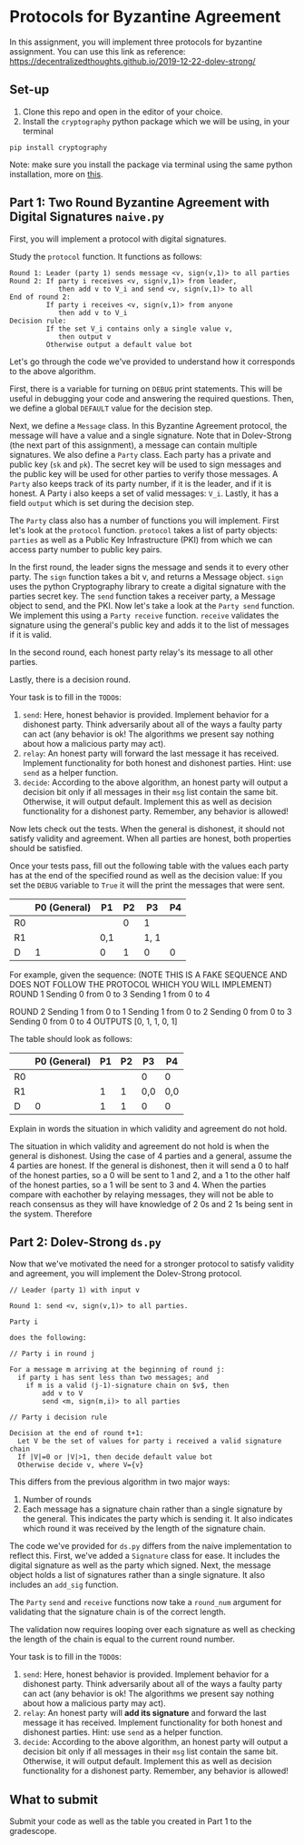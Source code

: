 # Protocols for Byzantine Agreement

In this assignment, you will implement three protocols for byzantine assignment. 
You can use this link as reference: https://decentralizedthoughts.github.io/2019-12-22-dolev-strong/

## Set-up

1. Clone this repo and open in the editor of your choice.
2. Install the `cryptography` python package which we will be using, in your terminal

```
pip install cryptography
```

Note: make sure you install the package via terminal using the same python installation, more on [this](https://edstem.org/us/courses/35448/discussion/2440264). 
## Part 1: Two Round Byzantine Agreement with Digital Signatures `naive.py`

First, you will implement a protocol with digital signatures. 

Study the `protocol` function. It functions as follows:

```
Round 1: Leader (party 1) sends message <v, sign(v,1)> to all parties
Round 2: If party i receives <v, sign(v,1)> from leader,
            then add v to V_i and send <v, sign(v,1)> to all
End of round 2: 
         If party i receives <v, sign(v,1)> from anyone
            then add v to V_i
Decision rule:
         If the set V_i contains only a single value v,
            then output v
         Otherwise output a default value bot
```


Let's go through the code we've provided to understand how it corresponds to the above algorithm.

First, there is a variable for turning on `DEBUG` print statements. This will be useful in debugging your code and answering the required questions.
Then, we define a global `DEFAULT` value for the decision step.

Next, we define a `Message` class. In this Byzantine Agreement protocol, the message will have a value and a single signature. Note that in Dolev-Strong (the next part of this assignment), a message can contain multiple signatures.
We also define a `Party` class. Each party has a private and public key (`sk` and `pk`). The secret key will be used to sign messages and the public key will be used for other parties to verify those messages.
A `Party` also keeps track of its party number, if it is the leader, and if it is honest. A Party i also keeps a set of valid messages: `V_i`. 
Lastly, it has a field `output` which is set during the decision step. 


The `Party` class also has a number of functions you will implement. First let's look at the `protocol` function.
`protocol` takes a list of party objects: `parties` as well as a Public Key Infrastructure (PKI) from which we can access party number to public key pairs.

In the first round, the leader signs the message and sends it to every other party.
The `sign` function takes a bit v, and returns a Message object. `sign` uses the python Cryptography library to create a digital signature with the parties secret key.
The `send` function takes a receiver party, a Message object to send, and the PKI. 
Now let's take a look at the `Party send` function.  We implement this using a `Party receive` function.
`receive` validates the signature using the general's public key and adds it to the list of messages if it is valid.

In the second round, each honest party relay's its message to all other parties.

Lastly, there is a decision round. 


Your task is to fill in the `TODO`s:
1. `send`: Here, honest behavior is provided. Implement behavior for a dishonest party. Think adversarily about all of the ways a faulty party can act (any behavior is ok! The algorithms we present say nothing about how a malicious party may act).
2. `relay`: An honest party will forward the last message it has received. Implement functionality for both honest and dishonest parties. Hint: use `send` as a helper function.
3. `decide`: According to the above algorithm, an honest party will output a decision bit only if all messages in their `msg` list contain the same bit. Otherwise, it will output default. Implement this as well as  decision functionality for a dishonest party. Remember, any behavior is allowed!


Now lets check out the tests. When the general is dishonest, it should not satisfy validity and agreement. 
When all parties are honest, both properties should be satisfied.

Once your tests pass, fill out the following table with the values each party has at the end of the specified round as well as the decision value:
If you set the `DEBUG` variable to `True` it will the print the messages that were sent.


|     | P0 (General) | P1  | P2  | P3   | P4  |
|-----|--------------|-----|-----|------|-----|
| R0  |              |     | 0   | 1    |     |
| R1  |              | 0,1 |     | 1, 1 |     |
| D   | 1            | 0   | 1   | 0    | 0   |



For example, given the sequence:
(NOTE THIS IS A FAKE SEQUENCE AND DOES NOT FOLLOW THE PROTOCOL WHICH YOU WILL IMPLEMENT)
ROUND 1
Sending 0 from 0 to 3
Sending 1 from 0 to 4

ROUND 2
Sending 1 from 0 to 1
Sending 1 from 0 to 2
Sending 0 from 0 to 3
Sending 0 from 0 to 4
OUTPUTS [0, 1, 1, 0, 1]

The table should look as follows:

|    | P0 (General) | P1 | P2 | P3  | P4  |
|----|--------------|----|----|-----|-----|
| R0 |              |    |    | 0   | 0   |
| R1 |              | 1  | 1  | 0,0 | 0,0 |
| D  | 0            | 1  | 1  | 0   | 0   |


Explain in words the situation in which validity and agreement do not hold.

The situation in which validity and agreement do not hold is when the general is dishonest. Using the case
of 4 parties and a general, assume the 4 parties are honest. If the general is dishonest, then it will send a 0
to half of the honest parties, so a 0 will be sent to 1 and 2, and a 1 to the other half of the honest parties,
so a 1 will be sent to 3 and 4. When the parties compare with eachother by relaying messages, they will not be
able to reach consensus as they will have knowledge of 2 0s and 2 1s being sent in the system. Therefore

## Part 2: Dolev-Strong `ds.py`
Now that we've motivated the need for a stronger protocol to satisfy validity and agreement, you will implement the Dolev-Strong protocol.

```
// Leader (party 1) with input v

Round 1: send <v, sign(v,1)> to all parties.

Party i

does the following:

// Party i in round j

For a message m arriving at the beginning of round j:
  if party i has sent less than two messages; and
    if m is a valid (j-1)-signature chain on $v$, then
        add v to V
        send <m, sign(m,i)> to all parties

// Party i decision rule

Decision at the end of round t+1:
  Let V be the set of values for party i received a valid signature chain
  If |V|=0 or |V|>1, then decide default value bot
  Otherwise decide v, where V={v}
```

This differs from the previous algorithm in two major ways:   
1. Number of rounds
2. Each message has a signature chain rather than a single signature by the general. This indicates the party which is sending it. It also indicates which round it was received by the length of the signature chain.


The code we've provided for `ds.py` differs from the naive implementation to reflect this.
First, we've added a `Signature` class for ease. It includes the digital signature as well as the party which signed. 
Next, the message object holds a list of signatures rather than a single signature. It also includes an `add_sig` function. 

The `Party` `send` and `receive` functions now take a `round_num` argument for validating that the signature chain is of the correct length.

The validation now requires looping over each signature as well as checking the length of the chain is equal to the current round number.


Your task is to fill in the `TODO`s:
1. `send`: Here, honest behavior is provided. Implement behavior for a dishonest party. Think adversarily about all of the ways a faulty party can act (any behavior is ok! The algorithms we present say nothing about how a malicious party may act).
2. `relay`: An honest party will **add its signature** and forward the last message it has received. Implement functionality for both honest and dishonest parties. Hint: use `send` as a helper function.
3. `decide`: According to the above algorithm, an honest party will output a decision bit only if all messages in their `msg` list contain the same bit. Otherwise, it will output default. Implement this as well as  decision functionality for a dishonest party. Remember, any behavior is allowed!


## What to submit

Submit your code as well as the table you created in Part 1 to the gradescope.
